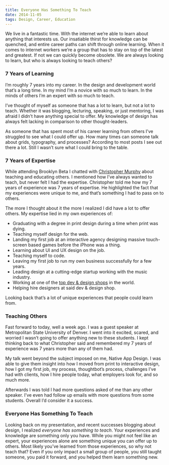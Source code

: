 ```yaml
---
title: Everyone Has Something To Teach
date: 2014-11-05
tags: Design, Career, Education
---
```


We live in a fantastic time. With the internet we’re able to learn about anything that interests us. Our insatiable thirst for knowledge can be quenched, and entire career paths can shift through online learning. When it comes to internet workers we’re a group that has to stay on top of the latest and greatest. If not we can quickly become obsolete. We are always looking to learn, but who is always looking to teach others?

### 7 Years of Learning

I’m roughly 7 years into my career. In the design and development world that’s a long time. In my mind I’m a novice with so much to learn. In the minds of others I’m an expert with so much to teach.

I’ve thought of myself as someone that has a lot to learn, but not a lot to teach. Whether it was blogging, lecturing, speaking, or just mentoring, I was afraid I didn’t have anything special to offer. My knowledge of design has always felt lacking in comparison to other thought-leaders.

As someone that has spent most of his career learning from others I’ve struggled to see what I could offer up. How many times can someone talk about grids, typography, and processes? According to most posts I see out there a lot. Still I wasn’t sure what I could bring to the table.

### 7 Years of Expertise

While attending Brooklyn Beta I chatted with [Christopher Murphy](https://twitter.com/fehler) about teaching and educating others. I mentioned how I’ve always wanted to teach, but never felt I had the expertise. Christopher told me how my 7 years of experience was 7 years of expertise. He highlighted the fact that my experiences were unique to me, and that’s something I had to pass on to others.

The more I thought about it the more I realized I did have a lot to offer others. My expertise lied in my own experiences of:

* Graduating with a degree in print design during a time when print was dying.
* Teaching myself design for the web.
* Landing my first job at an interactive agency designing massive touch-screen based games before the iPhone was a thing.
* Learning about UI and UX design on the job.
* Teaching myself to code.
* Leaving my first job to run my own business successfully for a few years.
* Leading design at a cutting-edge startup working with the music industry.
* Working at one of the [top dev & design shops](http://thoughtbot.com) in the world.
* Helping hire designers at said dev & design shop.

Looking back that’s a lot of unique experiences that people could learn from.

### Teaching Others

Fast forward to today, well a week ago. I was a guest speaker at Metropolitan State University of Denver. I went into it excited, scared, and worried I wasn’t going to offer anything new to these students. I kept thinking back to what Christopher said and remembered my 7 years of experience was 7 years more than any of them had.

My talk went beyond the subject imposed on me, Native App Design. I was able to give them insight into how I moved from print to interactive design, how I got my first job, my process, thoughtbot’s process, challenges I’ve had with clients, how I hire people today, what employers look for, and so much more.

Afterwards I was told I had more questions asked of me than any other speaker. I’ve even had follow up emails with more questions from some students. Overall I’d consider it a success.

### Everyone Has Something To Teach

Looking back on my presentation, and recent successes blogging about design, I realized *everyone has something to teach*. Your experiences and knowledge are something only you have. While you might not feel like an expert, your experiences alone are something unique you can offer up to others. Most likely you’ve learned from those experiences, so why not teach that? Even if you only impact a small group of people, you still taught someone, you paid it forward, and you helped them learn something new.
